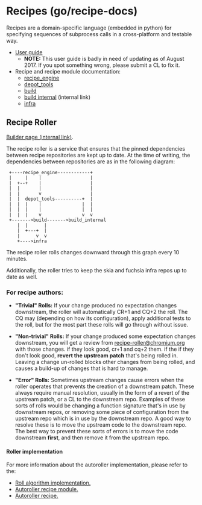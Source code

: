 # Recipes (go/recipe-docs)

Recipes are a domain-specific language (embedded in python) for specifying
sequences of subprocess calls in a cross-platform and testable way.

* [User guide](https://chromium.googlesource.com/external/github.com/luci/recipes-py/+/master/doc/user_guide.md)
  * **NOTE:** This user guide is badly in need of updating as of August 2017. If
    you spot something wrong, please submit a CL to fix it.
* Recipe and recipe module documentation:
  * [recipe_engine](https://chromium.googlesource.com/infra/luci/recipes-py.git/+/master/README.recipes.md)
  * [depot_tools](https://chromium.googlesource.com/chromium/tools/depot_tools.git/+/master/recipes/README.recipes.md)
  * [build](https://chromium.googlesource.com/chromium/tools/build.git/+/master/scripts/slave/README.recipes.md)
  * [build internal](https://chrome-internal.googlesource.com/chrome/tools/build_limited/scripts/slave.git/+/master/README.recipes.md) (internal link)
  * [infra](https://chromium.googlesource.com/infra/infra.git/+/master/recipes/README.recipes.md)

## Recipe Roller

[Builder page (internal link)](https://uberchromegw.corp.google.com/i/internal.infra.cron/builders/recipe-autoroller-internal).

The recipe roller is a service that ensures that the pinned dependencies between
recipe repositories are kept up to date.  At the time of writing, the
dependencies between repositories are as in the following diagram:


     +----recipe_engine------------+
     |     |    |                  |
     |  +--+    |                  |
     |  |       |                  |
     |  |       v                  |
     |  |  depot_tools----------+  |
     |  |  |    |               |  |
     |  |  |    |               |  |
     |  |  |    v               v  v
     +------->build------->build_internal
        |  |      |
        |  +---+  |
        |      v  v
        +---->infra


The recipe roller rolls changes downward through this graph every 10 minutes.

Additionally, the roller tries to keep the skia and fuchsia infra repos up to
date as well.

### For recipe authors:

 * **"Trivial" Rolls:** If your change produced no expectation changes
   downstream, the roller will automatically CR+1 and CQ+2 the roll. The CQ may
   (depending on how its configuration), apply additional tests to the roll, but
   for the most part these rolls will go through without issue.

 * **"Non-trivial" Rolls:** If your change produced some expectation changes
   downstream, you will get a review from recipe-roller@chromium.org with those
   changes. if they look good, cr+1 and cq+2 them. if the if they don't look
   good, **revert the upstream patch** that's being rolled in. Leaving a change
   un-rolled blocks other changes from being rolled, and causes a build-up of
   changes that is hard to manage.

 * **"Error" Rolls:** Sometimes upstream changes cause errors when the roller
   operates that prevents the creation of a downstream patch. These always
   require manual resolution, usually in the form of a revert of the upstream
   patch, or a CL to the downstream repo. Examples of these sorts of rolls would
   be changing a function signature that's in use by downstream repos, or
   removing some piece of configuration from the upstream repo which is in use
   by the downstream repo. A good way to resolve these is to move the upstream
   code to the downstream repo. The best way to prevent these sorts of errors is
   to move the code downstream **first**, and then remove it from the upstream
   repo.


#### Roller implementation

For more information about the autoroller implementation, please refer to the:
  * [Roll algorithm implementation.](https://chromium.googlesource.com/infra/luci/recipes-py/+/master/recipe_engine/autoroll_impl/candidate_algorithm.py)
  * [Autoroller recipe module.](/recipes/README.recipes.md#recipe_modules-recipe_autoroller)
  * [Autoroller recipe.](/recipes/README.recipes.md#recipes-recipe_autoroller)
